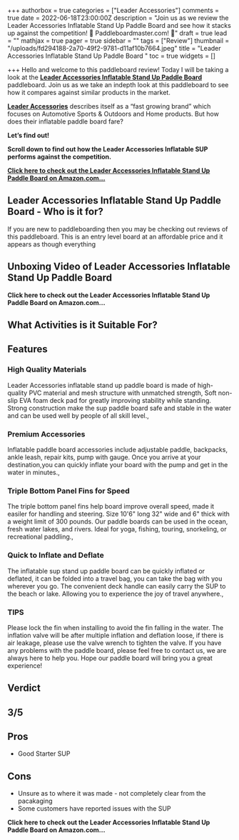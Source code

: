 +++
authorbox = true
categories = ["Leader Accessories"]
comments = true
date = 2022-06-18T23:00:00Z
description = "Join us as we review the Leader Accessories Inflatable Stand Up Paddle Board and see how it stacks up against the competition! 🛶 Paddleboardmaster.com! 🛶"
draft = true
lead = ""
mathjax = true
pager = true
sidebar = ""
tags = ["Review"]
thumbnail = "/uploads/fd294188-2a70-49f2-9781-d11af10b7664.jpeg"
title = "Leader Accessories Inflatable Stand Up Paddle Board "
toc = true
widgets = []

+++
Hello and welcome to this paddleboard review! Today I will be taking a look at the [**Leader Accessories Inflatable Stand Up Paddle Board**](#) paddleboard. Join us as we take an indepth look at this paddleboard to see how it compares against similar products in the market.

[**Leader Accessories**](/categories/leader-accessories/) describes itself as a “fast growing brand” which focuses on Automotive Sports & Outdoors and Home products.  But how does their inflatable paddle board fare? 

**Let’s find out!** 

**Scroll down to find out how the Leader Accessories Inflatable SUP performs against the competition.**

[**Click here to check out the Leader Accessories Inflatable Stand Up Paddle Board on Amazon.com...**](#)

## Leader Accessories Inflatable Stand Up Paddle Board  - Who is it for?

If you are new to paddleboarding then you may be checking out reviews of this paddleboard.  This is an entry level board at an affordable price and it appears as though everything  

## Unboxing Video of Leader Accessories Inflatable Stand Up Paddle Board

**Click here to check out the Leader Accessories Inflatable Stand Up Paddle Board  on Amazon.com...**

## What Activities is it Suitable For?

## Features

### High Quality Materials

Leader Accessories inflatable stand up paddle board is made of high-quality PVC material and mesh structure with unmatched strength, Soft non-slip EVA foam deck pad for greatly improving stability while standing. Strong construction make the sup paddle board safe and stable in the water and can be used well by people of all skill level.,

### Premium Accessories

Inflatable paddle board accessories include adjustable paddle, backpacks, ankle leash, repair kits, pump with gauge. Once you arrive at your destination,you can quickly inflate your board with the pump and get in the water in minutes.,

### Triple Bottom Panel Fins for Speed

The triple bottom panel fins help board improve overall speed, made it easiler for handling and steering. Size 10'6" long 32" wide and 6" thick with a weight limit of 300 pounds. Our paddle boards can be used in the ocean, fresh water lakes, and rivers. Ideal for yoga, fishing, touring, snorkeling, or recreational paddling.,

### Quick to Inflate and Deflate

The inflatable sup stand up paddle board can be quickly inflated or deflated, it can be folded into a travel bag, you can take the bag with you wherever you go. The convenient deck handle can easily carry the SUP to the beach or lake. Allowing you to experience the joy of travel anywhere.,

### TIPS

Please lock the fin when installing to avoid the fin falling in the water. The inflation valve will be after multiple inflation and deflation loose, if there is air leakage, please use the valve wrench to tighten the valve. If you have any problems with the paddle board, please feel free to contact us, we are always here to help you. Hope our paddle board will bring you a great experience!

## Verdict

## 3/5

## Pros

* Good Starter SUP

## Cons

* Unsure as to where it was made - not completely clear from the pacakaging
* Some customers have reported issues with the SUP

**Click here to check out the Leader Accessories Inflatable Stand Up Paddle Board  on Amazon.com...**